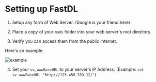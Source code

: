 # Setting up FastDL

1. Setup any form of Web Server. (Google is your friend here)

2. Place a copy of your `mods` folder into your web server's root directory.

3. Verify you can access them from the public internet.

Here's an example:

![example](https://i.imgur.com/dhHTEQo.png)

4. Set your `sv_wwwBaseURL` to your server's IP Address. (Example: `set sv_wwwBaseURL "http://123.456.789.12/"`)
